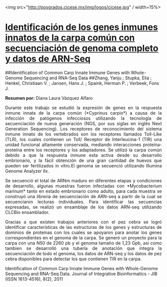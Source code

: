 <img src="http://posgrados.cicese.mx/img/logos/cicese.jpg" / width=15%>
# [Identificación de los genes inmunes innatos de la carpa común con secuenciación de genoma completo y datos de ARN-Seq](http://biecoll.ub.uni-bielefeld.de/volltexte/2011/5185/)
##Identification of Common Carp Innate Immune Genes with Whole-Genome Sequencing and RNA-Seq Data
##Zhang, Yanju ; Stupka, Elia ; Henkel, Christiaan V. ; Jansen, Hans J. ; Spaink, Herman P. ; Verbeek, Fons J.

**Resumen por:** Diana Laura Vázquez Alfaro


 <p align="justify">Durante este trabajo se estudió la expresión de genes en la respuesta inmune innata de la carpa común (*Cyprinus carpio*) a causa de la infección de patógenos infecciosos utilizando la tecnología de secuenciación de nueva generación (NGS, por sus siglas en inglés Next Generation Sequencing). Los receptores de reconocimiento del sistema inmune innato de los vertebrados son los receptores llamados Toll-Like (TLR), los cuales contienen un Toll/ Receptor de Interleucina-1 (TIR) una unidad funcional altamente conservada, mediando interacciones proteína-proteína entre los receptores y los adaptadores.
Se utilizó la carpa común debido a que la respuesta inmune esta activa desde su desarrollo embrionario, y la fácil obtención de una gran cantidad de huevos que pueden ser fertilizados in vitro.El genoma se secuenció utilizando Illumina Genome Analyzer IIx. </p>

 <p align="justify">Se secuenció el total de ARNm maduro en diferentes etapas y condiciones de desarrollo, algunas muestras fueron infectadas con *Mycobacterium marinum* tanto en estado embrionario como adulto, para cada muestra se construyó una librería de secuenciación de ARN-seq a partir de la cual se secuenciaron lecturas individuales. Para identificar las secuencias expresadas, se realizó un ensamblaje de los datos ARN-seq utilizando CLCBio ensamblador.</p>
 

 <p align="justify">Gracias a que existen trabajos anteriores con el pez cebra se logró identificar características de las estructuras de los genes y estructuras de dominios de proteínas con los cuales se apoyaron para anotar los genes correspondientes en el genoma de la carpa. Se generó un proyecto para la carpa con una N50 de 2260 pb y el genoma tamaño de 1,23 Gpb, asi como tambien se desarrolló una tubería de anotación que integra la secuenciación de todo el genoma, los datos de ARN-seq y los datos de pez cebra disponibles para detectar los que contienen TIR en la carpa.</p>

Identification of Common Carp Innate Immune Genes with Whole-Genome Sequencing and RNA-Seq Data. Journal of Integrative Bioinformatics - JIB (ISSN 1613-4516), 8(2), 2011


